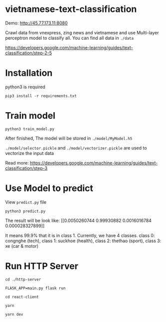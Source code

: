 # vietnamese-text-classification

Demo: http://45.77.173.11:8080

Crawl data from vnexpress, zing news and vietnamese and use Multi-layer perceptron model to classify all. You can find all data in `./data`

https://developers.google.com/machine-learning/guides/text-classification/step-2-5

# Installation
python3 is required

    pip3 install -r requirements.txt

# Train model

    python3 train_model.py

After finished, The model will be stored in `./model/MyModel.h5`


`./model/selector.pickle` and `./model/vectorizer.pickle` are used to vectorize the input data

Read more: https://developers.google.com/machine-learning/guides/text-classification/step-3

# Use Model to predict


View `predict.py` file

    python3 predict.py


The result will be look like: [[0.0050260744 0.99930882 0.0016016784 0.000028327899]]

It means 99.9% that it is in class 1. Currently, we have 4 classes. class 0: congnghe (tech), class 1: suckhoe (health), class 2: thethao (sport), class 3: xe (car & motor)

# Run HTTP Server
    cd ./http-server

    FLASK_APP=main.py flask run

    cd react-client

    yarn

    yarn dev